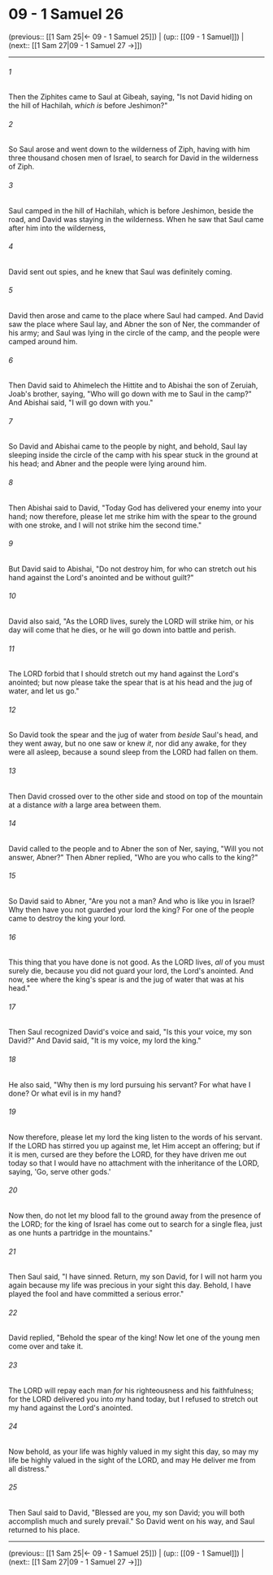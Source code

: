 # 09 - 1 Samuel 26

(previous:: [[1 Sam 25|← 09 - 1 Samuel 25]]) | (up:: [[09 - 1 Samuel]]) | (next:: [[1 Sam 27|09 - 1 Samuel 27 →]])

***


###### 1 
Then the Ziphites came to Saul at Gibeah, saying, "Is not David hiding on the hill of Hachilah, _which is_ before Jeshimon?" 

###### 2 
So Saul arose and went down to the wilderness of Ziph, having with him three thousand chosen men of Israel, to search for David in the wilderness of Ziph. 

###### 3 
Saul camped in the hill of Hachilah, which is before Jeshimon, beside the road, and David was staying in the wilderness. When he saw that Saul came after him into the wilderness, 

###### 4 
David sent out spies, and he knew that Saul was definitely coming. 

###### 5 
David then arose and came to the place where Saul had camped. And David saw the place where Saul lay, and Abner the son of Ner, the commander of his army; and Saul was lying in the circle of the camp, and the people were camped around him. 

###### 6 
Then David said to Ahimelech the Hittite and to Abishai the son of Zeruiah, Joab's brother, saying, "Who will go down with me to Saul in the camp?" And Abishai said, "I will go down with you." 

###### 7 
So David and Abishai came to the people by night, and behold, Saul lay sleeping inside the circle of the camp with his spear stuck in the ground at his head; and Abner and the people were lying around him. 

###### 8 
Then Abishai said to David, "Today God has delivered your enemy into your hand; now therefore, please let me strike him with the spear to the ground with one stroke, and I will not strike him the second time." 

###### 9 
But David said to Abishai, "Do not destroy him, for who can stretch out his hand against the Lord's anointed and be without guilt?" 

###### 10 
David also said, "As the LORD lives, surely the LORD will strike him, or his day will come that he dies, or he will go down into battle and perish. 

###### 11 
The LORD forbid that I should stretch out my hand against the Lord's anointed; but now please take the spear that is at his head and the jug of water, and let us go." 

###### 12 
So David took the spear and the jug of water from _beside_ Saul's head, and they went away, but no one saw or knew _it_, nor did any awake, for they were all asleep, because a sound sleep from the LORD had fallen on them. 

###### 13 
Then David crossed over to the other side and stood on top of the mountain at a distance _with_ a large area between them. 

###### 14 
David called to the people and to Abner the son of Ner, saying, "Will you not answer, Abner?" Then Abner replied, "Who are you who calls to the king?" 

###### 15 
So David said to Abner, "Are you not a man? And who is like you in Israel? Why then have you not guarded your lord the king? For one of the people came to destroy the king your lord. 

###### 16 
This thing that you have done is not good. As the LORD lives, _all_ of you must surely die, because you did not guard your lord, the Lord's anointed. And now, see where the king's spear is and the jug of water that was at his head." 

###### 17 
Then Saul recognized David's voice and said, "Is this your voice, my son David?" And David said, "It is my voice, my lord the king." 

###### 18 
He also said, "Why then is my lord pursuing his servant? For what have I done? Or what evil is in my hand? 

###### 19 
Now therefore, please let my lord the king listen to the words of his servant. If the LORD has stirred you up against me, let Him accept an offering; but if it is men, cursed are they before the LORD, for they have driven me out today so that I would have no attachment with the inheritance of the LORD, saying, 'Go, serve other gods.' 

###### 20 
Now then, do not let my blood fall to the ground away from the presence of the LORD; for the king of Israel has come out to search for a single flea, just as one hunts a partridge in the mountains." 

###### 21 
Then Saul said, "I have sinned. Return, my son David, for I will not harm you again because my life was precious in your sight this day. Behold, I have played the fool and have committed a serious error." 

###### 22 
David replied, "Behold the spear of the king! Now let one of the young men come over and take it. 

###### 23 
The LORD will repay each man _for_ his righteousness and his faithfulness; for the LORD delivered you into _my_ hand today, but I refused to stretch out my hand against the Lord's anointed. 

###### 24 
Now behold, as your life was highly valued in my sight this day, so may my life be highly valued in the sight of the LORD, and may He deliver me from all distress." 

###### 25 
Then Saul said to David, "Blessed are you, my son David; you will both accomplish much and surely prevail." So David went on his way, and Saul returned to his place.

***

(previous:: [[1 Sam 25|← 09 - 1 Samuel 25]]) | (up:: [[09 - 1 Samuel]]) | (next:: [[1 Sam 27|09 - 1 Samuel 27 →]])
